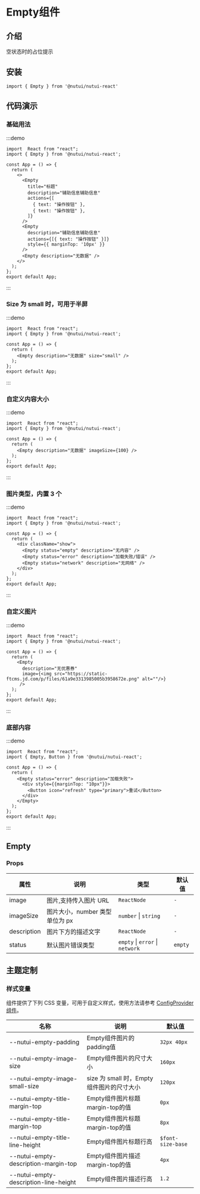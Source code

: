 # Empty组件

## 介绍

空状态时的占位提示

## 安装

```tsx
import { Empty } from '@nutui/nutui-react'
```

## 代码演示

### 基础用法

:::demo

```tsx
import  React from "react";
import { Empty } from '@nutui/nutui-react';

const App = () => {
  return (
    <>
      <Empty
        title="标题"
        description="辅助信息辅助信息"
        actions={[
          { text: "操作按钮" },
          { text: "操作按钮" },
        ]}
      />
      <Empty
        description="辅助信息辅助信息"
        actions={[{ text: "操作按钮" }]}
        style={{ marginTop: '10px' }}
      />
      <Empty description="无数据" />
    </>
  );
};
export default App;
```

:::

### Size 为 small 时，可用于半屏

:::demo

```tsx
import  React from "react";
import { Empty } from '@nutui/nutui-react';

const App = () => {
  return (
    <Empty description="无数据" size="small" />
  );
};
export default App;
```

:::

### 自定义内容大小

:::demo

```tsx
import  React from "react";
import { Empty } from '@nutui/nutui-react';

const App = () => {
  return (
    <Empty description="无数据" imageSize={100} />
  );
};
export default App;
```

:::

### 图片类型，内置 3 个

:::demo

```tsx
import  React from "react";
import { Empty } from '@nutui/nutui-react';

const App = () => {
  return (
    <div className="show">
      <Empty status="empty" description="无内容" />
      <Empty status="error" description="加载失败/错误" />
      <Empty status="network" description="无网络" />
    </div>
  );
};
export default App;
```

:::

### 自定义图片

:::demo

```tsx
import  React from "react";
import { Empty } from '@nutui/nutui-react';

const App = () => {
  return (
    <Empty
      description="无优惠券" 
      image={<img src="https://static-ftcms.jd.com/p/files/61a9e3313985005b3958672e.png" alt=""/>}
     />
  );
};
export default App;
```

:::

### 底部内容

:::demo

```tsx
import  React from "react";
import { Empty, Button } from '@nutui/nutui-react';

const App = () => {
  return (
    <Empty status="error" description="加载失败">
      <div style={{marginTop: "10px"}}>
        <Button icon="refresh" type="primary">重试</Button>
      </div>
    </Empty>
  );
};
export default App;
```

:::

## Empty

### Props

| 属性 | 说明 | 类型 | 默认值 |
| --- | --- | --- | --- |
| image | 图片,支持传入图片 URL | `ReactNode` | `-` |
| imageSize | 图片大小，number 类型单位为 px | `number` \| `string` | `-` |
| description | 图片下方的描述文字 | `ReactNode` | `-` |
| status | 默认图片错误类型 | `empty` \| `error` \| `network` | `empty` |

## 主题定制

### 样式变量

组件提供了下列 CSS 变量，可用于自定义样式，使用方法请参考 [ConfigProvider 组件](#/zh-CN/component/configprovider)。

| 名称 | 说明 | 默认值 |
| --- | --- | --- |
| \--nutui-empty-padding | Empty组件图片的padding值 | `32px 40px` |
| \--nutui-empty-image-size | Empty组件图片的尺寸大小 | `160px` |
| \--nutui-empty-image-small-size | size 为 small 时，Empty组件图片的尺寸大小 | `120px` |
| \--nutui-empty-title-margin-top | Empty组件图片标题margin-top的值 | `0px` |
| \--nutui-empty-title-margin-top | Empty组件图片标题margin-top的值 | `8px` |
| \--nutui-empty-title-line-height | Empty组件图片标题行高 | `$font-size-base` |
| \--nutui-empty-description-margin-top | Empty组件图片描述margin-top的值 | `4px` |
| \--nutui-empty-description-line-height | Empty组件图片描述行高 | `1.2` |